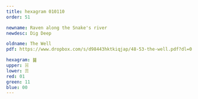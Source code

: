 ```yaml
---
title: hexagram 010110
order: 51

newname: Raven along the Snake's river
newdesc: Dig Deep

oldname: The Well
pdf: https://www.dropbox.com/s/d98443hktkiqjap/48-53-the-well.pdf?dl=0

hexagram: ䷯
upper: ☵
lower: ☴
red: 01
green: 11
blue: 00
---
```

